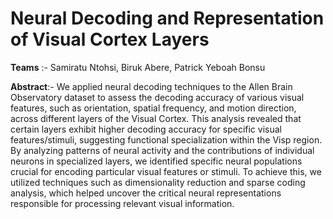 # Neural Decoding and Representation of Visual Cortex Layers

**Teams** :- Samiratu Ntohsi, Biruk Abere, Patrick Yeboah Bonsu 

**Abstract**:- We applied neural decoding techniques to the Allen Brain Observatory dataset to assess the decoding accuracy of various visual features, such as orientation, spatial frequency, and motion direction, across different layers of the Visual Cortex. This analysis revealed that certain layers exhibit higher decoding accuracy for specific visual features/stimuli, suggesting functional specialization within the Visp region. By analyzing patterns of neural activity and the contributions of individual neurons in specialized layers, we identified specific neural populations crucial for encoding particular visual features or stimuli. To achieve this, we utilized techniques such as dimensionality reduction and sparse coding analysis, which helped uncover the critical neural representations responsible for processing relevant visual information.







